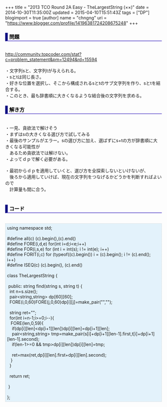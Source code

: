 +++
title = "2013 TCO Round 2A Easy - TheLargestString (××)"
date = 2014-10-30T11:35:00Z
updated = 2015-04-10T15:51:43Z
tags = ["DP"]
blogimport = true 
[author]
	name = "chngng"
	uri = "https://www.blogger.com/profile/14196381724208675248"
+++

<div dir="ltr" style="text-align: left;" trbidi="on"><h3 style="border-bottom: 2px solid slateblue; border-left: 8px solid navy; color: black; padding: 0px 0px 1px 5px;">問題 </h3><br /><a href="http://community.topcoder.com/stat?c=problem_statement&amp;pm=12494&amp;rd=15594" target="_blank">http://community.topcoder.com/stat?c=problem_statement&amp;pm=12494&amp;rd=15594</a><br /><br />・文字列sと、文字列tが与えられる。<br />・sとtは同じ長さ。<br />・好きな位置を選択し、そこから構成されるsとtのサブ文字列を作り、sとtを結合する。<br />・このとき、最も辞書順に大きくなるような結合後の文字列を求める。<br /><h3 style="border-bottom: 2px solid slateblue; border-left: 8px solid navy; color: black; padding: 0px 0px 1px 5px;">解き方 </h3><br />・一見、貪欲法で解けそう<br />・まずはsの大きくなる選び方で試してみる<br />・最後のサンプルがエラー。sの選び方に加え、選ばずにs+tの方が辞書順に大きくなる可能性が　<br />　あるため貪欲法では解けない。<br />・よってｄｐで解く必要がある。<br /><br />・最初からｄｐを適用していくと、選び方を全探索しないといけないが、<br />　後ろから適用していけば、現在の文字列をつなげるかどうかを判断すればよいので<br />　計算量も間に合う。<br /><br /><h3 style="border-bottom: 2px solid slateblue; border-left: 8px solid navy; color: black; padding: 0px 0px 1px 5px;">コード </h3><br /><div style="background-color: #e3f2fb; border: 1px dotted #CCCCCC; padding: 5px;">using namespace std;<br /><br />#define all(c) (c).begin(),(c).end()<br />#define FORE(i,d,e) for(int i=d;i&lt;e;i++)<br />#define FOR(i,s,e) for (int i = int(s); i != int(e); i++)<br />#define FORIT(i,c) for (typeof((c).begin()) i = (c).begin(); i != (c).end(); i++)<br />#define ISEQ(c) (c).begin(), (c).end()<br /><br />class TheLargestString {<br /><br /><span class="Apple-tab-span" style="white-space: pre;"> </span>public: string find(string s, string t) {<br /><span class="Apple-tab-span" style="white-space: pre;">  </span>int n=s.size();<br /><span class="Apple-tab-span" style="white-space: pre;">  </span>pair&lt;string,string&gt; dp[60][60];<br /><span class="Apple-tab-span" style="white-space: pre;">  </span>FORE(i,0,60)FORE(j,0,60)dp[i][j]=make_pair("","");<br /><br /><span class="Apple-tab-span" style="white-space: pre;">  </span>string ret="";<br /><span class="Apple-tab-span" style="white-space: pre;">  </span>for(int i=n-1;i&gt;=0;i--){<br /><span class="Apple-tab-span" style="white-space: pre;">   </span>FORE(len,0,59){<br /><span class="Apple-tab-span" style="white-space: pre;">    </span>if(dp[i][len]&lt;dp[i+1][len])dp[i][len]=dp[i+1][len];<br /><span class="Apple-tab-span" style="white-space: pre;">    </span>pair&lt;string,string&gt; tmp=make_pair(s[i]+dp[i+1][len-1].first,t[i]+dp[i+1][len-1].second);<br /><span class="Apple-tab-span" style="white-space: pre;">    </span>if(len-1&gt;=0 &amp;&amp; tmp&gt;dp[i][len])dp[i][len]=tmp;<br /><br /><span class="Apple-tab-span" style="white-space: pre;">    </span>ret=max(ret,dp[i][len].first+dp[i][len].second);<br /><span class="Apple-tab-span" style="white-space: pre;">   </span>}<br /><span class="Apple-tab-span" style="white-space: pre;">  </span>}<br /><br /><span class="Apple-tab-span" style="white-space: pre;">  </span>return ret;<br /><br /><span class="Apple-tab-span" style="white-space: pre;"> </span>}<br /><br />};</div></div>
